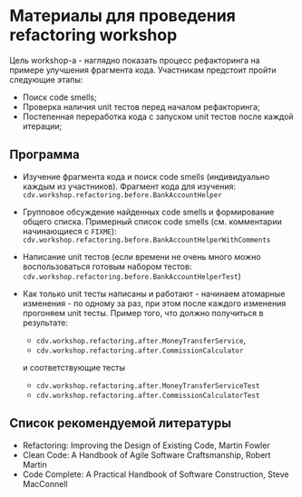 # Материалы для проведения refactoring workshop

Цель workshop-a - наглядно показать процесс рефакторинга на примере улучшения 
фрагмента кода. Участникам предстоит пройти следующие этапы:
- Поиск code smells;
- Проверка наличия unit тестов перед началом рефакторинга;
- Постепенная переработка кода с запуском unit тестов после каждой итерации;

## Программа

- Изучение фрагмента кода и поиск code smells (индивидуально каждым из участников).
  Фрагмент кода для изучения: `cdv.workshop.refactoring.before.BankAccountHelper`
- Групповое обсуждение найденных code smells и формирование общего списка.
  Примерный список code smells (см. комментарии начинающиеся с `FIXME`): 
  `cdv.workshop.refactoring.before.BankAccountHelperWithComments`
- Написание unit тестов (если времени не очень много можно воспользоваться готовым
  набором тестов: `cdv.workshop.refactoring.before.BankAccountHelperTest`)
- Как только unit тесты написаны и работают - начинаем атомарные изменения - 
  по одному за раз, при этом после каждого изменения прогоняем unit тесты.
  Пример того, что должно получиться в результате:
  - `cdv.workshop.refactoring.after.MoneyTransferService`, 
  - `cdv.workshop.refactoring.after.CommissionCalculator`
  
  и соответствующие тесты
  
  - `cdv.workshop.refactoring.after.MoneyTransferServiceTest`
  - `cdv.workshop.refactoring.after.CommissionCalculatorTest`

## Список рекомендуемой литературы
- Refactoring: Improving the Design of Existing Code, Martin Fowler
- Clean Code: A Handbook of Agile Software Craftsmanship, Robert Martin
- Code Complete: A Practical Handbook of Software Construction, Steve MacConnell